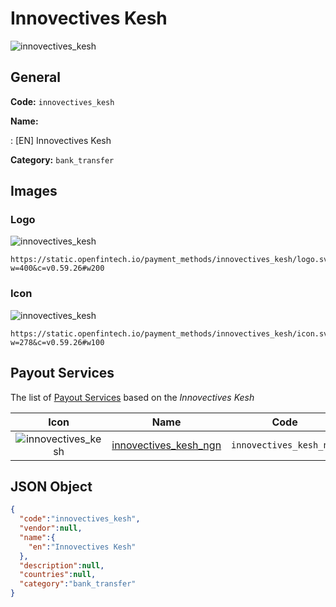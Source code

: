 
# Innovectives Kesh 
![innovectives_kesh](https://static.openfintech.io/payment_methods/innovectives_kesh/logo.svg?w=400&c=v0.59.26#w200)  

## General 
**Code:** `innovectives_kesh` 
 
**Name:** 
 
:	[EN] Innovectives Kesh 
 
**Category:** `bank_transfer` 
 

## Images 

### Logo 
![innovectives_kesh](https://static.openfintech.io/payment_methods/innovectives_kesh/logo.svg?w=400&c=v0.59.26#w200)  

```
https://static.openfintech.io/payment_methods/innovectives_kesh/logo.svg?w=400&c=v0.59.26#w200
```  

### Icon 
![innovectives_kesh](https://static.openfintech.io/payment_methods/innovectives_kesh/icon.svg?w=278&c=v0.59.26#w100)  

```
https://static.openfintech.io/payment_methods/innovectives_kesh/icon.svg?w=278&c=v0.59.26#w100
```  

## Payout Services 
 
The list of [Payout Services](/payout-services/) based on the _Innovectives Kesh_ 

|Icon|Name|Code| 
|:---:|:---:|:---:| 
|![innovectives_kesh](https://static.openfintech.io/payout_methods/innovectives_kesh/icon.svg?w=278&c=v0.59.26#w40) |[innovectives_kesh_ngn](/payout-services/innovectives_kesh_ngn/)|`innovectives_kesh_ngn`| 
 

## JSON Object 

```json
{
  "code":"innovectives_kesh",
  "vendor":null,
  "name":{
    "en":"Innovectives Kesh"
  },
  "description":null,
  "countries":null,
  "category":"bank_transfer"
}
```  
